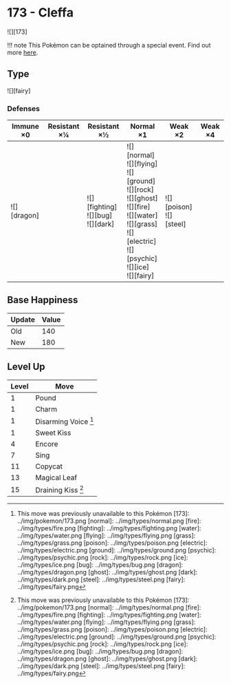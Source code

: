 # 173 - Cleffa
![][173]

!!! note
    This Pokémon can be optained through a special event. Find out more [here](../../special_events/#baby-pokemon-egg-gift).

## Type

![][fairy]

### Defenses

Immune ×0       | Resistant ×¼ | Resistant ×½                                 | Normal ×1                                                                                                                                                                               | Weak ×2                        | Weak ×4 | 
---             | ---          | ---                                          | ---                                                                                                                                                                                     | ---                            | ---     | 
![][dragon]<br> |              | ![][fighting]<br> ![][bug]<br> ![][dark]<br> | ![][normal]<br> ![][flying]<br> ![][ground]<br> ![][rock]<br> ![][ghost]<br> ![][fire]<br> ![][water]<br> ![][grass]<br> ![][electric]<br> ![][psychic]<br> ![][ice]<br> ![][fairy]<br> | ![][poison]<br> ![][steel]<br> |         | 

## Base Happiness

Update | Value | 
---    | ---   | 
Old    | 140   | 
New    | 180   | 

## Level Up

Level | Move                 | 
---   | ---                  | 
1     | Pound                | 
1     | Charm                | 
1     | Disarming Voice [^1] | 
1     | Sweet Kiss           | 
4     | Encore               | 
7     | Sing                 | 
11    | Copycat              | 
13    | Magical Leaf         | 
15    | Draining Kiss [^1]   | 

[^1]: This move was previously unavailable to this Pokémon
[173]: ../img/pokemon/173.png
[normal]: ../img/types/normal.png
[fire]: ../img/types/fire.png
[fighting]: ../img/types/fighting.png
[water]: ../img/types/water.png
[flying]: ../img/types/flying.png
[grass]: ../img/types/grass.png
[poison]: ../img/types/poison.png
[electric]: ../img/types/electric.png
[ground]: ../img/types/ground.png
[psychic]: ../img/types/psychic.png
[rock]: ../img/types/rock.png
[ice]: ../img/types/ice.png
[bug]: ../img/types/bug.png
[dragon]: ../img/types/dragon.png
[ghost]: ../img/types/ghost.png
[dark]: ../img/types/dark.png
[steel]: ../img/types/steel.png
[fairy]: ../img/types/fairy.png
